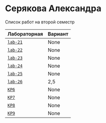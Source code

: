 # Серякова Александра
<summary>Список работ на второй семестр</summary>


| **Лабораторная**                                                              | **Вариант**                       |
|-------------------------------------------------------------------------------|-----------------------------------|
| [`lab-21`](https://github.com/Maxsmile123/MAI_109B_22/tree/main/Serakova/lab21) | None                              |
| [`lab-22`](https://github.com/Maxsmile123/MAI_109B_22/tree/main/Serakova/lab22) | None   |
| [`lab-23`](https://github.com/Maxsmile123/MAI_109B_22/tree/main/Serakova/lab23) | None                   |
| [`lab-24`](https://github.com/Maxsmile123/MAI_109B_22/tree/main/Serakova/lab24) | None                |
| [`lab-25`](https://github.com/Maxsmile123/MAI_109B_22/tree/main/Serakova/lab25) | None                 |
| [`lab-26`](https://github.com/Maxsmile123/MAI_109B_22/tree/main/Serakova/lab26) | 2,5 |
| [`KP6`](https://github.com/Maxsmile123/MAI_109B_22/tree/main/Serakova/KP6)      | None                  |
| [`KP7`](https://github.com/Maxsmile123/MAI_109B_22/tree/main/Serakova/KP7)      | None                  |
| [`KP8`](https://github.com/Maxsmile123/MAI_109B_22/tree/main/Serakova/KP8)      | None                 |
| [`KP9`](https://github.com/Maxsmile123/MAI_109B_22/tree/main/Serakova/KP9)      | None                  |
